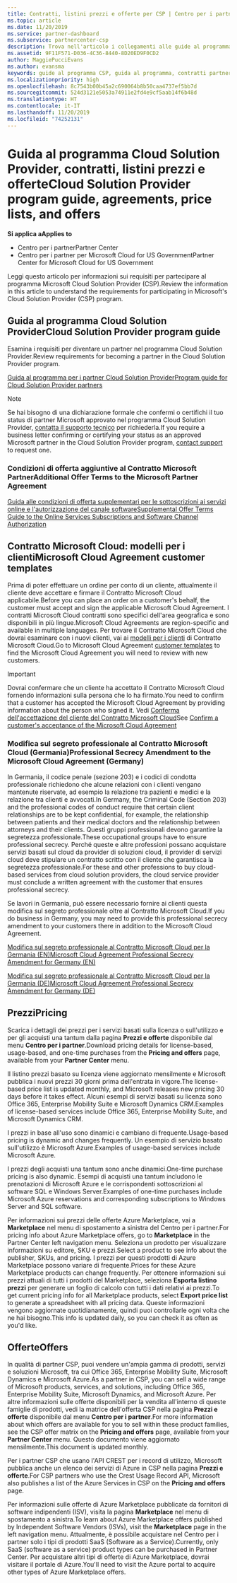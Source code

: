 ```yaml
---
title: Contratti, listini prezzi e offerte per CSP | Centro per i partner
ms.topic: article
ms.date: 11/20/2019
ms.service: partner-dashboard
ms.subservice: partnercenter-csp
description: Trova nell'articolo i collegamenti alle guide al programma Cloud Solution Provider, ai contratti per i partner, ai contratti per i clienti, ai listini prezzi e alle offerte.
ms.assetid: 9F11F571-D036-4C36-8440-8D20ED9F0CD2
author: MaggiePucciEvans
ms.author: evansma
keywords: guide al programma CSP, guida al programma, contratti partner, contratto cliente, listini prezzi, offerte
ms.localizationpriority: high
ms.openlocfilehash: 8c7543b00b45a2c690064b8b50caa4737ef5bb7d
ms.sourcegitcommit: 524d3121e5053a74911e2fd4e9cf5aab14f6b48d
ms.translationtype: HT
ms.contentlocale: it-IT
ms.lasthandoff: 11/20/2019
ms.locfileid: "74252131"
---
```

# <a name="cloud-solution-provider-program-guide-agreements-price-lists-and-offers"></a><span data-ttu-id="3fe8f-104">Guida al programma Cloud Solution Provider, contratti, listini prezzi e offerte</span><span class="sxs-lookup"><span data-stu-id="3fe8f-104">Cloud Solution Provider program guide, agreements, price lists, and offers</span></span>

<span data-ttu-id="3fe8f-105">**Si applica a**</span><span class="sxs-lookup"><span data-stu-id="3fe8f-105">**Applies to**</span></span>

-  <span data-ttu-id="3fe8f-106">Centro per i partner</span><span class="sxs-lookup"><span data-stu-id="3fe8f-106">Partner Center</span></span>
-  <span data-ttu-id="3fe8f-107">Centro per i partner per Microsoft Cloud for US Government</span><span class="sxs-lookup"><span data-stu-id="3fe8f-107">Partner Center for Microsoft Cloud for US Government</span></span>


<span data-ttu-id="3fe8f-108">Leggi questo articolo per informazioni sui requisiti per partecipare al programma Microsoft Cloud Solution Provider (CSP).</span><span class="sxs-lookup"><span data-stu-id="3fe8f-108">Review the information in this article to understand the requirements for participating in Microsoft's Cloud Solution Provider (CSP) program.</span></span>

## <a name="cloud-solution-provider-program-guide"></a><span data-ttu-id="3fe8f-109">Guida al programma Cloud Solution Provider</span><span class="sxs-lookup"><span data-stu-id="3fe8f-109">Cloud Solution Provider program guide</span></span>

<span data-ttu-id="3fe8f-110">Esamina i requisiti per diventare un partner nel programma Cloud Solution Provider.</span><span class="sxs-lookup"><span data-stu-id="3fe8f-110">Review requirements for becoming a partner in the Cloud Solution Provider program.</span></span>

[<span data-ttu-id="3fe8f-111">Guida al programma per i partner Cloud Solution Provider</span><span class="sxs-lookup"><span data-stu-id="3fe8f-111">Program guide for Cloud Solution Provider partners</span></span>](https://go.microsoft.com/fwlink/p/?LinkId=617100)

>[!Note]
><span data-ttu-id="3fe8f-112">Se hai bisogno di una dichiarazione formale che confermi o certifichi il tuo status di partner Microsoft approvato nel programma Cloud Solution Provider, [contatta il supporto tecnico](https://partner.microsoft.com/pcv/servicerequests/create) per richiederla.</span><span class="sxs-lookup"><span data-stu-id="3fe8f-112">If you require a business letter confirming or certifying your status as an approved Microsoft partner in the Cloud Solution Provider program, [contact support](https://partner.microsoft.com/pcv/servicerequests/create) to request one.</span></span>

### <a name="additional-offer-terms-to-the-microsoft-partner-agreement"></a><span data-ttu-id="3fe8f-113">Condizioni di offerta aggiuntive al Contratto Microsoft Partner</span><span class="sxs-lookup"><span data-stu-id="3fe8f-113">Additional Offer Terms to the Microsoft Partner Agreement</span></span>

[<span data-ttu-id="3fe8f-114">Guida alle condizioni di offerta supplementari per le sottoscrizioni ai servizi online e l'autorizzazione del canale software</span><span class="sxs-lookup"><span data-stu-id="3fe8f-114">Supplemental Offer Terms Guide to the Online Services Subscriptions and Software Channel Authorization</span></span>](https://query.prod.cms.rt.microsoft.com/cms/api/am/binary/RE3NOo7)

## <a name="microsoft-cloud-agreement-customer-templates"></a><span data-ttu-id="3fe8f-115">Contratto Microsoft Cloud: modelli per i clienti</span><span class="sxs-lookup"><span data-stu-id="3fe8f-115">Microsoft Cloud Agreement customer templates</span></span>

<span data-ttu-id="3fe8f-116">Prima di poter effettuare un ordine per conto di un cliente, attualmente il cliente deve accettare e firmare il Contratto Microsoft Cloud applicabile.</span><span class="sxs-lookup"><span data-stu-id="3fe8f-116">Before you can place an order on a customer's behalf, the customer must accept and sign the applicable Microsoft Cloud Agreement.</span></span> <span data-ttu-id="3fe8f-117">I contratti Microsoft Cloud contratti sono specifici dell'area geografica e sono disponibili in più lingue.</span><span class="sxs-lookup"><span data-stu-id="3fe8f-117">Microsoft Cloud Agreements are region-specific and available in multiple languages.</span></span> <span data-ttu-id="3fe8f-118">Per trovare il Contratto Microsoft Cloud che dovrai esaminare con i nuovi clienti, vai ai [modelli per i clienti](agreements.md) di Contratto Microsoft Cloud.</span><span class="sxs-lookup"><span data-stu-id="3fe8f-118">Go to Microsoft Cloud Agreement [customer templates](agreements.md) to find the Microsoft Cloud Agreement you will need to review with new customers.</span></span>

>[!IMPORTANT]
><span data-ttu-id="3fe8f-119">Dovrai confermare che un cliente ha accettato il Contratto Microsoft Cloud fornendo informazioni sulla persona che lo ha firmato.</span><span class="sxs-lookup"><span data-stu-id="3fe8f-119">You need to confirm that a customer has accepted the Microsoft Cloud Agreement by providing information about the person who signed it.</span></span> <span data-ttu-id="3fe8f-120">Vedi [Conferma dell'accettazione del cliente del Contratto Microsoft Cloud](confirm-consent.md)</span><span class="sxs-lookup"><span data-stu-id="3fe8f-120">See [Confirm a customer's acceptance of the Microsoft Cloud Agreement](confirm-consent.md)</span></span> 

### <a name="professional-secrecy-amendment-to-the-microsoft-cloud-agreement-germany"></a><span data-ttu-id="3fe8f-121">Modifica sul segreto professionale al Contratto Microsoft Cloud (Germania)</span><span class="sxs-lookup"><span data-stu-id="3fe8f-121">Professional Secrecy Amendment to the Microsoft Cloud Agreement (Germany)</span></span>

<span data-ttu-id="3fe8f-122">In Germania, il codice penale (sezione 203) e i codici di condotta professionale richiedono che alcune relazioni con i clienti vengano mantenute riservate, ad esempio la relazione tra pazienti e medici e la relazione tra clienti e avvocati.</span><span class="sxs-lookup"><span data-stu-id="3fe8f-122">In Germany, the Criminal Code (Section 203) and the professional codes of conduct require that certain client relationships are to be kept confidential, for example, the relationship between patients and their medical doctors and the relationship between attorneys and their clients.</span></span> <span data-ttu-id="3fe8f-123">Questi gruppi professionali devono garantire la segretezza professionale.</span><span class="sxs-lookup"><span data-stu-id="3fe8f-123">These occupational groups have to ensure professional secrecy.</span></span> <span data-ttu-id="3fe8f-124">Perché queste e altre professioni possano acquistare servizi basati sul cloud da provider di soluzioni cloud, il provider di servizi cloud deve stipulare un contratto scritto con il cliente che garantisca la segretezza professionale.</span><span class="sxs-lookup"><span data-stu-id="3fe8f-124">For these and other professions to buy cloud-based services from cloud solution providers, the cloud service provider must conclude a written agreement with the customer that ensures professional secrecy.</span></span>

<span data-ttu-id="3fe8f-125">Se lavori in Germania, può essere necessario fornire ai clienti questa modifica sul segreto professionale oltre al Contratto Microsoft Cloud.</span><span class="sxs-lookup"><span data-stu-id="3fe8f-125">If you do business in Germany, you may need to provide this professional secrecy amendment to your customers there in addition to the Microsoft Cloud Agreement.</span></span>

[<span data-ttu-id="3fe8f-126">Modifica sul segreto professionale al Contratto Microsoft Cloud per la Germania (EN)</span><span class="sxs-lookup"><span data-stu-id="3fe8f-126">Microsoft Cloud Agreement Professional Secrecy Amendment for Germany (EN)</span></span>](https://go.microsoft.com/fwlink/?linkid=2030827&clcid=0x409)

[<span data-ttu-id="3fe8f-127">Modifica sul segreto professionale al Contratto Microsoft Cloud per la Germania (DE)</span><span class="sxs-lookup"><span data-stu-id="3fe8f-127">Microsoft Cloud Agreement Professional Secrecy Amendment for Germany (DE)</span></span>](https://go.microsoft.com/fwlink/?linkid=2030827&clcid=0x407)

## <a name="pricing"></a><span data-ttu-id="3fe8f-128">Prezzi</span><span class="sxs-lookup"><span data-stu-id="3fe8f-128">Pricing</span></span>

<span data-ttu-id="3fe8f-129">Scarica i dettagli dei prezzi per i servizi basati sulla licenza o sull'utilizzo e per gli acquisti una tantum dalla pagina **Prezzi e offerte** disponibile dal menu **Centro per i partner**.</span><span class="sxs-lookup"><span data-stu-id="3fe8f-129">Download pricing details for license-based, usage-based, and one-time purchases from the **Pricing and offers** page, available from your **Partner Center** menu.</span></span>

<span data-ttu-id="3fe8f-130">Il listino prezzi basato su licenza viene aggiornato mensilmente e Microsoft pubblica i nuovi prezzi 30 giorni prima dell'entrata in vigore.</span><span class="sxs-lookup"><span data-stu-id="3fe8f-130">The license-based price list is updated monthly, and Microsoft releases new pricing 30 days before it takes effect.</span></span> <span data-ttu-id="3fe8f-131">Alcuni esempi di servizi basati su licenza sono Office 365, Enterprise Mobility Suite e Microsoft Dynamics CRM.</span><span class="sxs-lookup"><span data-stu-id="3fe8f-131">Examples of license-based services include Office 365, Enterprise Mobility Suite, and Microsoft Dynamics CRM.</span></span> 

<span data-ttu-id="3fe8f-132">I prezzi in base all'uso sono dinamici e cambiano di frequente.</span><span class="sxs-lookup"><span data-stu-id="3fe8f-132">Usage-based pricing is dynamic and changes frequently.</span></span> <span data-ttu-id="3fe8f-133">Un esempio di servizio basato sull'utilizzo è Microsoft Azure.</span><span class="sxs-lookup"><span data-stu-id="3fe8f-133">Examples of usage-based services include Microsoft Azure.</span></span>

<span data-ttu-id="3fe8f-134">I prezzi degli acquisti una tantum sono anche dinamici.</span><span class="sxs-lookup"><span data-stu-id="3fe8f-134">One-time purchase pricing is also dynamic.</span></span> <span data-ttu-id="3fe8f-135">Esempi di acquisti una tantum includono le prenotazioni di Microsoft Azure e le corrispondenti sottoscrizioni al software SQL e Windows Server.</span><span class="sxs-lookup"><span data-stu-id="3fe8f-135">Examples of one-time purchases include Microsoft Azure reservations and corresponding subscriptions to Windows Server and SQL software.</span></span>

<span data-ttu-id="3fe8f-136">Per informazioni sui prezzi delle offerte Azure Marketplace, vai a **Marketplace** nel menu di spostamento a sinistra del Centro per i partner.</span><span class="sxs-lookup"><span data-stu-id="3fe8f-136">For pricing info about Azure Marketplace offers, go to **Marketplace** in the Partner Center left navigation menu.</span></span> <span data-ttu-id="3fe8f-137">Seleziona un prodotto per visualizzare informazioni su editore, SKU e prezzi.</span><span class="sxs-lookup"><span data-stu-id="3fe8f-137">Select a product to see info about the publisher, SKUs, and pricing.</span></span> <span data-ttu-id="3fe8f-138">I prezzi per questi prodotti di Azure Marketplace possono variare di frequente.</span><span class="sxs-lookup"><span data-stu-id="3fe8f-138">Prices for these Azure Marketplace products can change frequently.</span></span> <span data-ttu-id="3fe8f-139">Per ottenere informazioni sui prezzi attuali di tutti i prodotti del Marketplace, seleziona **Esporta listino prezzi** per generare un foglio di calcolo con tutti i dati relativi ai prezzi.</span><span class="sxs-lookup"><span data-stu-id="3fe8f-139">To get current pricing info for all Marketplace products, select **Export price list** to generate a spreadsheet with all pricing data.</span></span> <span data-ttu-id="3fe8f-140">Queste informazioni vengono aggiornate quotidianamente, quindi puoi controllarle ogni volta che ne hai bisogno.</span><span class="sxs-lookup"><span data-stu-id="3fe8f-140">This info is updated daily, so you can check it as often as you'd like.</span></span>

## <a name="offers"></a><span data-ttu-id="3fe8f-141">Offerte</span><span class="sxs-lookup"><span data-stu-id="3fe8f-141">Offers</span></span>

<span data-ttu-id="3fe8f-142">In qualità di partner CSP, puoi vendere un'ampia gamma di prodotti, servizi e soluzioni Microsoft, tra cui Office 365, Enterprise Mobility Suite, Microsoft Dynamics e Microsoft Azure.</span><span class="sxs-lookup"><span data-stu-id="3fe8f-142">As a partner in CSP, you can sell a wide range of Microsoft products, services, and solutions, including Office 365, Enterprise Mobility Suite, Microsoft Dynamics, and Microsoft Azure.</span></span> <span data-ttu-id="3fe8f-143">Per altre informazioni sulle offerte disponibili per la vendita all'interno di queste famiglie di prodotti, vedi la matrice dell'offerta CSP nella pagina **Prezzi e offerte** disponibile dal menu **Centro per i partner**.</span><span class="sxs-lookup"><span data-stu-id="3fe8f-143">For more information about which offers are available for you to sell within these product families, see the CSP offer matrix on the **Pricing and offers** page, available from your **Partner Center** menu.</span></span> <span data-ttu-id="3fe8f-144">Questo documento viene aggiornato mensilmente.</span><span class="sxs-lookup"><span data-stu-id="3fe8f-144">This document is updated monthly.</span></span>

<span data-ttu-id="3fe8f-145">Per i partner CSP che usano l'API CREST per i record di utilizzo, Microsoft pubblica anche un elenco dei servizi di Azure in CSP nella pagina **Prezzi e offerte**.</span><span class="sxs-lookup"><span data-stu-id="3fe8f-145">For CSP partners who use the Crest Usage Record API, Microsoft also publishes a list of the Azure Services in CSP on the **Pricing and offers** page.</span></span>

<span data-ttu-id="3fe8f-146">Per informazioni sulle offerte di Azure Marketplace pubblicate da fornitori di software indipendenti (ISV), visita la pagina **Marketplace** nel menu di spostamento a sinistra.</span><span class="sxs-lookup"><span data-stu-id="3fe8f-146">To learn about Azure Marketplace offers published by Independent Software Vendors  (ISVs), visit the **Marketplace** page in the left navigation menu.</span></span> <span data-ttu-id="3fe8f-147">Attualmente, è possibile acquistare nel Centro per i partner solo i tipi di prodotti SaaS (Software as a Service).</span><span class="sxs-lookup"><span data-stu-id="3fe8f-147">Currently, only SaaS (software as a service) product types can be purchased in Partner Center.</span></span> <span data-ttu-id="3fe8f-148">Per acquistare altri tipi di offerte di Azure Marketplace, dovrai visitare il portale di Azure.</span><span class="sxs-lookup"><span data-stu-id="3fe8f-148">You'll need to visit the Azure portal to acquire other types of Azure Marketplace offers.</span></span>

